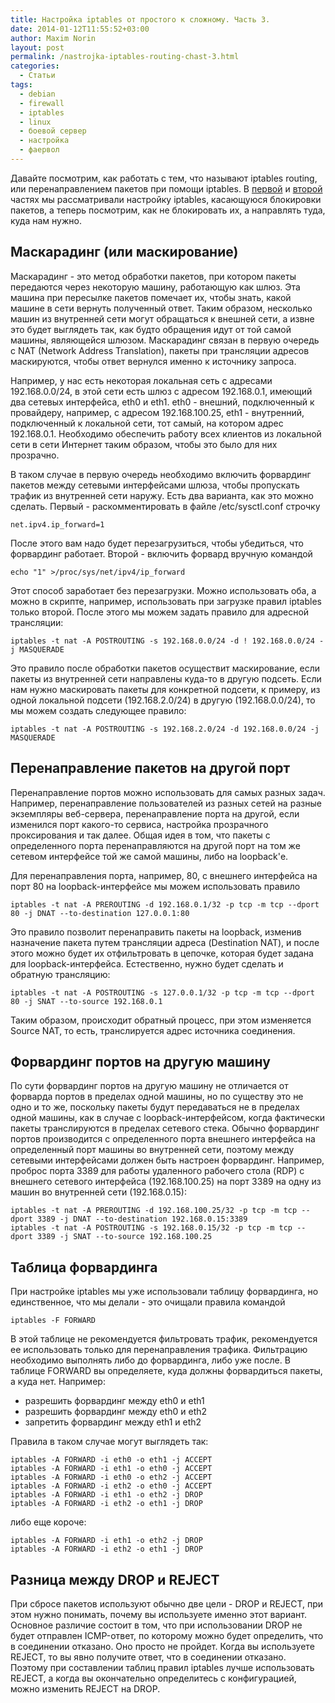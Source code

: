 ```yaml
---
title: Настройка iptables от простого к сложному. Часть 3.
date: 2014-01-12T11:55:52+03:00
author: Maxim Norin
layout: post
permalink: /nastrojka-iptables-routing-chast-3.html
categories:
  - Статьи
tags:
  - debian
  - firewall
  - iptables
  - linux
  - боевой сервер
  - настройка
  - фаервол
---
```

Давайте посмотрим, как работать с тем, что называют iptables routing, или перенаправлением пакетов при помощи iptables.
В [первой](/nastrojka-iptables-chast-1.html) и [второй](/nastrojka-iptables-chast-2.html) частях мы рассматривали настройку iptables, касающуюся блокировки пакетов, а теперь посмотрим, как не блокировать их, а направлять туда, куда нам нужно.
<!--more-->

## Маскарадинг (или маскирование)
Маскарадинг - это метод обработки пакетов, при котором пакеты передаются через некоторую машину, работающую как шлюз. Эта машина при пересылке пакетов помечает их, чтобы знать, какой машине в сети вернуть полученный ответ. Таким образом, несколько машин из внутренней сети могут обращаться к внешней сети, а извне это будет выглядеть так, как будто обращения идут от той самой машины, являющейся шлюзом. Маскарадинг связан в первую очередь с NAT (Network Address Translation), пакеты при трансляции адресов маскируются, чтобы ответ вернулся именно к источнику запроса.

Например, у нас есть некоторая локальная сеть с адресами 192.168.0.0/24, в этой сети есть шлюз с адресом 192.168.0.1, имеющий два сетевых интерфейса, eth0 и eth1. eth0 - внешний, подключенный к провайдеру, например, с адресом 192.168.100.25, eth1 - внутренний, подключенный к локальной сети, тот самый, на котором адрес 192.168.0.1. Необходимо обеспечить работу всех клиентов из локальной сети в сети Интернет таким образом, чтобы это было для них прозрачно.

В таком случае в первую очередь необходимо включить форвардинг пакетов между сетевыми интерфейсами шлюза, чтобы пропускать трафик из внутренней сети наружу. Есть два варианта, как это можно сделать. Первый - раскомментировать в файле /etc/sysctl.conf строчку
```
net.ipv4.ip_forward=1
```
После этого вам надо будет перезагрузиться, чтобы убедиться, что форвардинг работает. Второй - включить форвард вручную командой
```
echo "1" >/proc/sys/net/ipv4/ip_forward
```
Этот способ заработает без перезагрузки. Можно использовать оба, а можно в скрипте, например, использовать при загрузке правил iptables только второй.
После этого мы можем задать правило для адресной трансляции:
```
iptables -t nat -A POSTROUTING -s 192.168.0.0/24 -d ! 192.168.0.0/24 -j MASQUERADE
```
Это правило после обработки пакетов осуществит маскирование, если пакеты из внутренней сети направлены куда-то в другую подсеть. Если нам нужно маскировать пакеты для конкретной подсети, к примеру, из одной локальной подсети (192.168.2.0/24) в другую (192.168.0.0/24), то мы можем создать следующее правило:
```
iptables -t nat -A POSTROUTING -s 192.168.2.0/24 -d 192.168.0.0/24 -j MASQUERADE
```

## Перенаправление пакетов на другой порт
Перенаправление портов можно использовать для самых разных задач. Например, перенаправление пользователей из разных сетей на разные экземпляры веб-сервера, перенаправление порта на другой, если изменился порт какого-то сервиса, настройка прозрачного проксирования и так далее. Общая идея в том, что пакеты с определенного порта перенаправляются на другой порт на том же сетевом интерфейсе той же самой машины, либо на loopback'е.

Для перенаправления порта, например, 80, с внешнего интерфейса на порт 80 на loopback-интерфейсе мы можем использовать правило
```
iptables -t nat -A PREROUTING -d 192.168.0.1/32 -p tcp -m tcp --dport 80 -j DNAT --to-destination 127.0.0.1:80
```
Это правило позволит перенаправить пакеты на loopback, изменив назначение пакета путем трансляции адреса (Destination NAT), и после этого можно будет их отфильтровать в цепочке, которая будет задана для loopback-интерфейса. Естественно, нужно будет сделать и обратную трансляцию:
```
iptables -t nat -A POSTROUTING -s 127.0.0.1/32 -p tcp -m tcp --dport 80 -j SNAT --to-source 192.168.0.1
```
Таким образом, происходит обратный процесс, при этом изменяется Source NAT, то есть, транслируется адрес источника соединения.

## Форвардинг портов на другую машину
По сути форвардинг портов на другую машину не отличается от форварда портов в пределах одной машины, но по существу это не одно и то же, поскольку пакеты будут передаваться не в пределах одной машины, как в случае с loopback-интерфейсом, когда фактически пакеты транслируются в пределах сетевого стека. Обычно форвардинг портов производится с определенного порта внешнего интерфейса на определенный порт машины во внутренней сети, поэтому между сетевыми интерфейсами должен быть настроен форвардинг. Например, проброс порта 3389 для работы удаленного рабочего стола (RDP) с внешнего сетевого интерфейса (192.168.100.25) на порт 3389 на одну из машин во внутренней сети (192.168.0.15):
```
iptables -t nat -A PREROUTING -d 192.168.100.25/32 -p tcp -m tcp --dport 3389 -j DNAT --to-destination 192.168.0.15:3389
iptables -t nat -A POSTROUTING -s 192.168.0.15/32 -p tcp -m tcp --dport 3389 -j SNAT --to-source 192.168.100.25
```

## Таблица форвардинга
При настройке iptables мы уже использовали таблицу форвардинга, но единственное, что мы делали - это очищали правила командой
```
iptables -F FORWARD
```
В этой таблице не рекомендуется фильтровать трафик, рекомендуется ее использовать только для перенаправления трафика. Фильтрацию необходимо выполнять либо до форвардинга, либо уже после. В таблице FORWARD вы определяете, куда должны форвардиться пакеты, а куда нет. Например:
- разрешить форвардинг между eth0 и eth1
- разрешить форвардинг между eth0 и eth2
- запретить форвардинг между eth1 и eth2

Правила в таком случае могут выглядеть так:
```
iptables -A FORWARD -i eth0 -o eth1 -j ACCEPT
iptables -A FORWARD -i eth1 -o eth0 -j ACCEPT
iptables -A FORWARD -i eth0 -o eth2 -j ACCEPT
iptables -A FORWARD -i eth2 -o eth0 -j ACCEPT
iptables -A FORWARD -i eth1 -o eth2 -j DROP
iptables -A FORWARD -i eth2 -o eth1 -j DROP
```
либо еще короче:
```
iptables -A FORWARD -i eth1 -o eth2 -j DROP
iptables -A FORWARD -i eth2 -o eth1 -j DROP
```

## Разница между DROP и REJECT
При сбросе пакетов используют обычно две цели - DROP и REJECT, при этом нужно понимать, почему вы используете именно этот вариант. Основное различие состоит в том, что при использовании DROP не будет отправлен ICMP-ответ, по которому можно будет определить, что в соединении отказано. Оно просто не пройдет. Когда вы используете REJECT, то вы явно получите ответ, что в соединении отказано. Поэтому при составлении таблиц правил iptables лучше использовать REJECT, а когда вы окончательно определитесь с конфигурацией, можно изменить REJECT на DROP.
